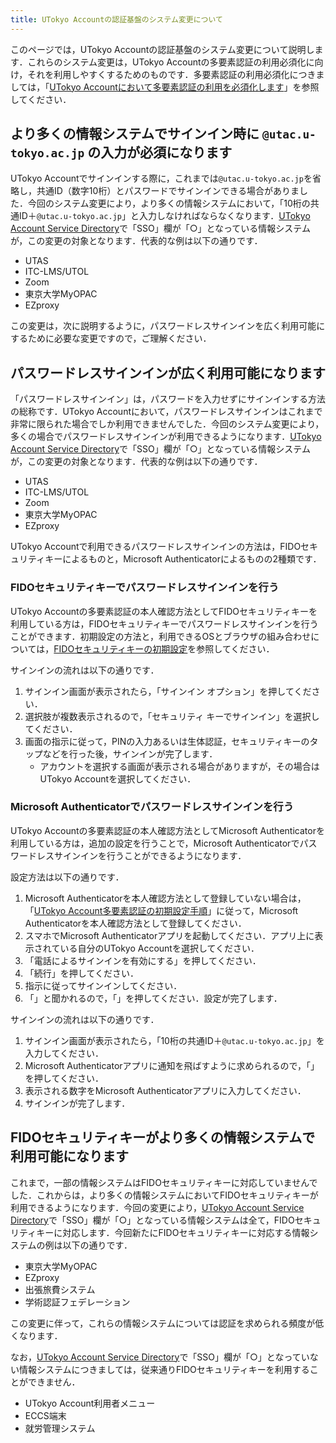 ```yaml
---
title: UTokyo Accountの認証基盤のシステム変更について
---
```


このページでは，UTokyo Accountの認証基盤のシステム変更について説明します．これらのシステム変更は，UTokyo Accountの多要素認証の利用必須化に向け，それを利用しやすくするためのものです．多要素認証の利用必須化につきましては，「[UTokyo Accountにおいて多要素認証の利用を必須化します](./mfa100-schedule)」を参照してください．

## より多くの情報システムでサインイン時に `@utac.u-tokyo.ac.jp` の入力が必須になります

UTokyo Accountでサインインする際に，これまでは`@utac.u-tokyo.ac.jp`を省略し，共通ID（数字10桁）とパスワードでサインインできる場合がありました．今回のシステム変更により，より多くの情報システムにおいて，「10桁の共通ID＋`@utac.u-tokyo.ac.jp`」と入力しなければならなくなります．[UTokyo Account Service Directory](https://login.adm.u-tokyo.ac.jp/utokyoaccount/)で「SSO」欄が「○」となっている情報システムが，この変更の対象となります．代表的な例は以下の通りです．

- UTAS
- ITC-LMS/UTOL
- Zoom
- 東京大学MyOPAC
- EZproxy

この変更は，次に説明するように，パスワードレスサインインを広く利用可能にするために必要な変更ですので，ご理解ください．

## パスワードレスサインインが広く利用可能になります

「パスワードレスサインイン」は，パスワードを入力せずにサインインする方法の総称です．UTokyo Accountにおいて，パスワードレスサインインはこれまで非常に限られた場合でしか利用できませんでした．今回のシステム変更により，多くの場合でパスワードレスサインインが利用できるようになります．[UTokyo Account Service Directory](https://login.adm.u-tokyo.ac.jp/utokyoaccount/)で「SSO」欄が「○」となっている情報システムが，この変更の対象となります．代表的な例は以下の通りです．

- UTAS
- ITC-LMS/UTOL
- Zoom
- 東京大学MyOPAC
- EZproxy

UTokyo Accountで利用できるパスワードレスサインインの方法は，FIDOセキュリティキーによるものと，Microsoft Authenticatorによるものの2種類です．

### FIDOセキュリティキーでパスワードレスサインインを行う

UTokyo Accountの多要素認証の本人確認方法としてFIDOセキュリティキーを利用している方は，FIDOセキュリティキーでパスワードレスサインインを行うことができます．初期設定の方法と，利用できるOSとブラウザの組み合わせについては，[FIDOセキュリティキーの初期設定](/utokyo_account/mfa/fido-security_key/)を参照してください．

サインインの流れは以下の通りです．

1. サインイン画面が表示されたら，「サインイン オプション」を押してください．
2. 選択肢が複数表示されるので，「セキュリティ キーでサインイン」を選択してください．
3. 画面の指示に従って，PINの入力あるいは生体認証，セキュリティキーのタップなどを行った後，サインインが完了します．
    - アカウントを選択する画面が表示される場合がありますが，その場合はUTokyo Accountを選択してください．

### Microsoft Authenticatorでパスワードレスサインインを行う

UTokyo Accountの多要素認証の本人確認方法としてMicrosoft Authenticatorを利用している方は，追加の設定を行うことで，Microsoft Authenticatorでパスワードレスサインインを行うことができるようになります．

設定方法は以下の通りです．

1. Microsoft Authenticatorを本人確認方法として登録していない場合は，「[UTokyo Account多要素認証の初期設定手順](/utokyo_account/mfa/initial/)」に従って，Microsoft Authenticatorを本人確認方法として登録してください．
1. スマホでMicrosoft Authenticatorアプリを起動してください．アプリ上に表示されている自分のUTokyo Accountを選択してください．
1. 「電話によるサインインを有効にする」を押してください．
1. 「続行」を押してください．
1. 指示に従ってサインインしてください．
1. 「」と聞かれるので，「」を押してください．設定が完了します．

サインインの流れは以下の通りです．
1. サインイン画面が表示されたら，「10桁の共通ID＋`@utac.u-tokyo.ac.jp`」を入力してください．
1. Microsoft Authenticatorアプリに通知を飛ばすように求められるので，「」を押してください．
1. 表示される数字をMicrosoft Authenticatorアプリに入力してください．
1. サインインが完了します．

## FIDOセキュリティキーがより多くの情報システムで利用可能になります

これまで，一部の情報システムはFIDOセキュリティキーに対応していませんでした．これからは，より多くの情報システムにおいてFIDOセキュリティキーが利用できるようになります．今回の変更により，[UTokyo Account Service Directory](https://login.adm.u-tokyo.ac.jp/utokyoaccount/)で「SSO」欄が「○」となっている情報システムは全て，FIDOセキュリティキーに対応します．今回新たにFIDOセキュリティキーに対応する情報システムの例は以下の通りです．

- 東京大学MyOPAC
- EZproxy
- 出張旅費システム
- 学術認証フェデレーション

この変更に伴って，これらの情報システムについては認証を求められる頻度が低くなります．

なお，[UTokyo Account Service Directory](https://login.adm.u-tokyo.ac.jp/utokyoaccount/)で「SSO」欄が「○」となっていない情報システムにつきましては，従来通りFIDOセキュリティキーを利用することができません．
- UTokyo Account利用者メニュー
- ECCS端末
- 就労管理システム
